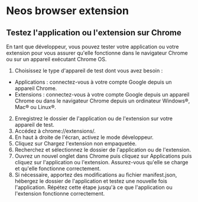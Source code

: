 # Neos browser extension
## Testez l'application ou l'extension sur Chrome
En tant que développeur, vous pouvez tester votre application ou votre extension pour vous assurer qu'elle fonctionne dans le navigateur Chrome ou sur un appareil exécutant Chrome OS.

1. Choisissez le type d'appareil de test dont vous avez besoin :
  * Applications : connectez-vous à votre compte Google depuis un appareil Chrome.
  * Extensions : connectez-vous à votre compte Google depuis un appareil Chrome ou dans le navigateur Chrome depuis un ordinateur Windows®, Mac® ou Linux®.
2. Enregistrez le dossier de l'application ou de l'extension sur votre appareil de test.
3. Accédez à chrome://extensions/.
4. En haut à droite de l'écran, activez le mode développeur.
5. Cliquez sur Chargez l'extension non empaquetée.
6. Recherchez et sélectionnez le dossier de l'application ou de l'extension.
7. Ouvrez un nouvel onglet dans Chrome puis cliquez sur Applications puis cliquez sur l'application ou l'extension. Assurez-vous qu'elle se charge et qu'elle fonctionne correctement.
8. Si nécessaire, apportez des modifications au fichier manifest.json, hébergez le dossier de l'application et testez une nouvelle fois l'application. Répétez cette étape jusqu'à ce que l'application ou l'extension fonctionne correctement.
